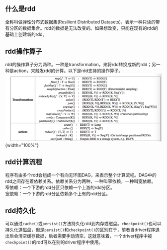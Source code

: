 ## 什么是rdd
全称叫做弹性分布式数据集(Resilient Distributed Datasets)，表示一种只读的带有分区的数据集合。rdd的数据是无法改变的。如果想改变，只能在现有的rdd的基础上创建新的rdd。

## rdd操作算子
rdd的操作算子分为两种。一种是transformation，来将rdd转换成新的rdd；另一种是action，来触发rdd的计算。以下是rdd支持的操作算子。  
![rdd操作算子](blog/md/2018-05-11__spark概念rdd/rdd-transformations-actions.png){width="100%"}

## rdd计算流程
程序有由多个rdd会组成一个有向无环图DAG，来表示整个计算流程。DAG中的rdd之间存在着依赖关系。依赖关系分为两种，一种叫窄依赖，一种叫宽依赖。  
窄依赖：一个下游的rdd分区只依赖一个上游的rdd分区。  
宽依赖：一个下游的rdd分区依赖多个上有的rdd分区。

## rdd持久化
可以通过`cache()`或`persist()`方法持久化rdd到内存或磁盘。`checkpoint()`也可以持久化道磁盘，但是`persist()`和`checkpoint()`的区别在于，前者当driver程序退出后会清空缓存数据，后者需要手动清空。这就意味着，一个driver程序中被`checkpoint()`的rdd可以在别的driver程序中使用。
